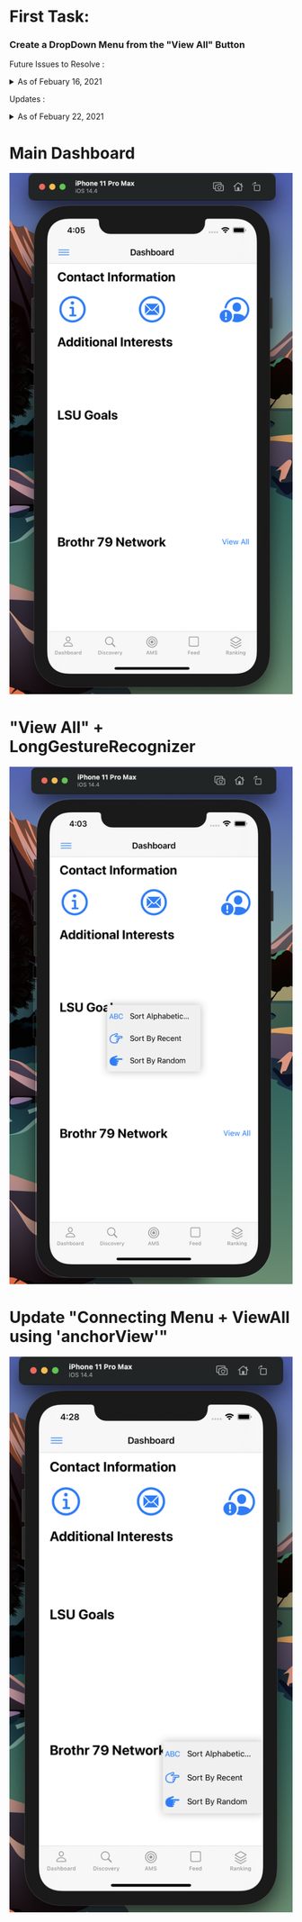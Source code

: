 # First Task:

### Create a DropDown Menu from the "View All" Button


Future Issues to Resolve : <details>
           <summary> As of Febuary 16, 2021</summary>
           <p> </p>
           <p> :small_orange_diamond: Find a way to anchor the DropDown Menu with "View All" button</p>
           <p> :small_orange_diamond: Clean up code and comments</p>
           <p> :small_orange_diamond: Look into VStack</p>
         </details>

Updates : <details>
           <summary> As of Febuary 22, 2021</summary>
           <p> </p>
           <p> :small_orange_diamond: Connected my menu and button using an "anchorView"</p>
         </details>


# Main Dashboard
![header image](/MyDropDownMenuPhotos/1.png)

# "View All" + LongGestureRecognizer
![header image](/MyDropDownMenuPhotos/2.png)

# Update "Connecting Menu + ViewAll using 'anchorView'"
![header image](/MyDropDownMenuPhotos/3.png)
